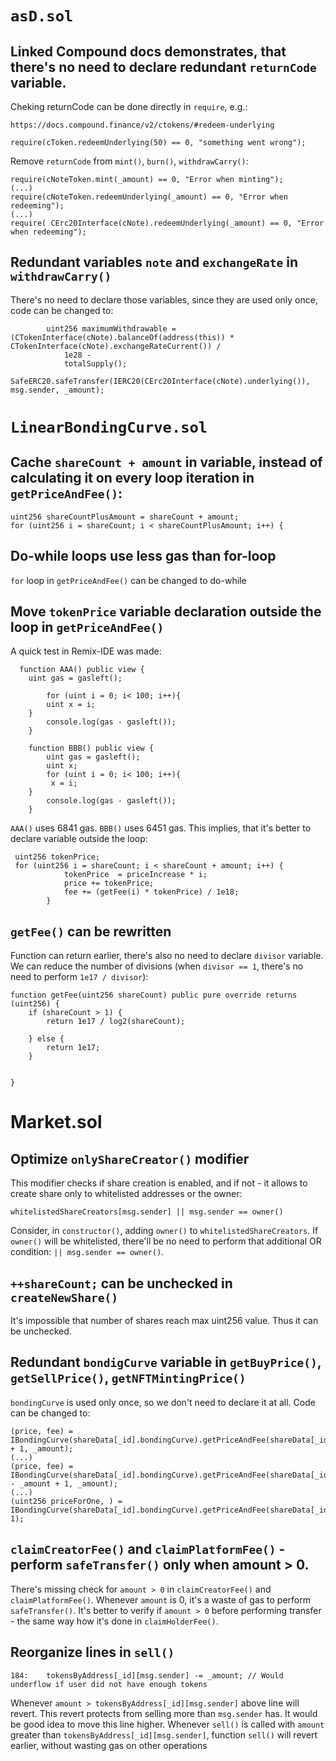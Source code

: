 # `asD.sol`

## Linked Compound docs demonstrates, that there's no need to declare redundant `returnCode` variable.
Cheking returnCode can be done directly in `require`, e.g.: 

```
https://docs.compound.finance/v2/ctokens/#redeem-underlying

require(cToken.redeemUnderlying(50) == 0, "something went wrong");
```

Remove `returnCode` from `mint()`, `burn()`, `withdrawCarry()`:

```
require(cNoteToken.mint(_amount) == 0, "Error when minting");
(...)
require(cNoteToken.redeemUnderlying(_amount) == 0, "Error when redeeming");
(...)
require( CErc20Interface(cNote).redeemUnderlying(_amount) == 0, "Error when redeeming");
```

## Redundant variables `note` and `exchangeRate` in `withdrawCarry()`

There's no need to declare those variables, since they are used only once, code can be changed to:

```
        uint256 maximumWithdrawable = (CTokenInterface(cNote).balanceOf(address(this)) * CTokenInterface(cNote).exchangeRateCurrent()) /
            1e28 -
            totalSupply();
```

```
SafeERC20.safeTransfer(IERC20(CErc20Interface(cNote).underlying()), msg.sender, _amount);
```


# `LinearBondingCurve.sol`

## Cache `shareCount + amount` in variable, instead of calculating it on every loop iteration in `getPriceAndFee()`:

```
uint256 shareCountPlusAmount = shareCount + amount;
for (uint256 i = shareCount; i < shareCountPlusAmount; i++) {
```


## Do-while loops use less gas than for-loop

`for` loop in `getPriceAndFee()` can be changed to do-while

## Move `tokenPrice` variable declaration outside the loop in `getPriceAndFee()`

A quick test in Remix-IDE was made:

```
  function AAA() public view {
    uint gas = gasleft();

        for (uint i = 0; i< 100; i++){
        uint x = i;
    }
        console.log(gas - gasleft());
    }

    function BBB() public view {
        uint gas = gasleft();
        uint x;
        for (uint i = 0; i< 100; i++){
         x = i;
    }
        console.log(gas - gasleft());
    }
```


`AAA()` uses 6841 gas. `BBB()` uses 6451 gas. This implies, that it's better to declare variable outside the loop:

```
 uint256 tokenPrice;
 for (uint256 i = shareCount; i < shareCount + amount; i++) {
            tokenPrice  = priceIncrease * i;
            price += tokenPrice;
            fee += (getFee(i) * tokenPrice) / 1e18;
        }
```

## `getFee()` can be rewritten

Function can return earlier, there's also no need to declare `divisor` variable. We can reduce the number of divisions (when `divisor == 1`, there's no need to perform `1e17 / divisor`):


```
function getFee(uint256 shareCount) public pure override returns (uint256) {
    if (shareCount > 1) {
        return 1e17 / log2(shareCount);

    } else {
        return 1e17;
    }
    
    
}
```


# Market.sol

## Optimize `onlyShareCreator()` modifier

This modifier checks if share creation is enabled, and if not - it allows to create share only to whitelisted addresses or the owner:
```
whitelistedShareCreators[msg.sender] || msg.sender == owner()
```

Consider, in `constructor()`, adding `owner()` to `whitelistedShareCreators`. If `owner()` will be whitelisted, there'll be no need to perform that additional OR condition: `|| msg.sender == owner()`.

## `++shareCount;` can be unchecked in `createNewShare()`

It's impossible that number of shares reach max uint256 value. Thus it can be unchecked.


## Redundant `bondigCurve` variable in `getBuyPrice()`,  `getSellPrice()`, `getNFTMintingPrice()`

`bondingCurve` is used only once, so we don't need to declare it at all. Code can be changed to:

```
(price, fee) = IBondingCurve(shareData[_id].bondingCurve).getPriceAndFee(shareData[_id].tokenCount + 1, _amount);
(...)
(price, fee) = IBondingCurve(shareData[_id].bondingCurve).getPriceAndFee(shareData[_id].tokenCount - _amount + 1, _amount);
(...)
(uint256 priceForOne, ) = IBondingCurve(shareData[_id].bondingCurve).getPriceAndFee(shareData[_id].tokenCount, 1);
```

## `claimCreatorFee()` and `claimPlatformFee()` - perform `safeTransfer()` only when amount > 0.
There's missing check for `amount > 0` in `claimCreatorFee()` and `claimPlatformFee()`.
Whenever `amount` is 0, it's a waste of gas to perform `safeTransfer()`. 
It's better to verify if `amount > 0` before performing transfer - the same way how it's done in `claimHolderFee()`.


## Reorganize lines in `sell()`

```
184:	tokensByAddress[_id][msg.sender] -= _amount; // Would underflow if user did not have enough tokens
```

Whenever `amount > tokensByAddress[_id][msg.sender]` above line will revert. This revert protects from selling more than `msg.sender` has.
It would be good idea to move this line higher. Whenever `sell()` is called with `amount` greater than `tokensByAddress[_id][msg.sender]`, function `sell()` will revert earlier, without wasting gas on other operations
